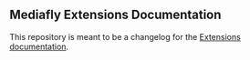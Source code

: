 ## Mediafly Extensions Documentation

This repository is meant to be a changelog for the [Extensions documentation](http://devdocs.mediafly.com/extensions).
